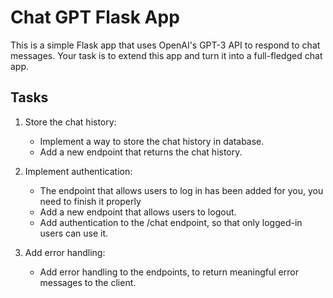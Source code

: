 # Chat GPT Flask App
This is a simple Flask app that uses OpenAI's GPT-3 API to respond to chat messages. Your task is to extend this app and turn it into a full-fledged chat app.

## Tasks
1. Store the chat history:
   - Implement a way to store the chat history in database.
   - Add a new endpoint that returns the chat history.

2. Implement authentication:
   - The endpoint that allows users to log in has been added for you, you need to finish it properly
   - Add a new endpoint that allows users to logout.
   - Add authentication to the /chat endpoint, so that only logged-in users can use it.

3. Add error handling:
   - Add error handling to the endpoints, to return meaningful error messages to the client.